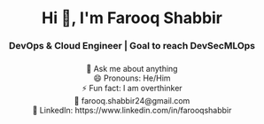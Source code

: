 <h1 align="center">Hi 👋, I'm Farooq Shabbir</h1>

###


###


###

<h3 align="center">DevOps & Cloud Engineer | Goal to reach DevSecMLOps</h3>

###

<p align="center">💬 Ask me about anything<br>😄 Pronouns: He/Him<br>⚡ Fun fact: I am overthinker<br>📧 farooq.shabbir24@gmail.com<br>💼 LinkedIn: https://www.linkedin.com/in/farooqshabbir</p>

###

###

###


###

###
